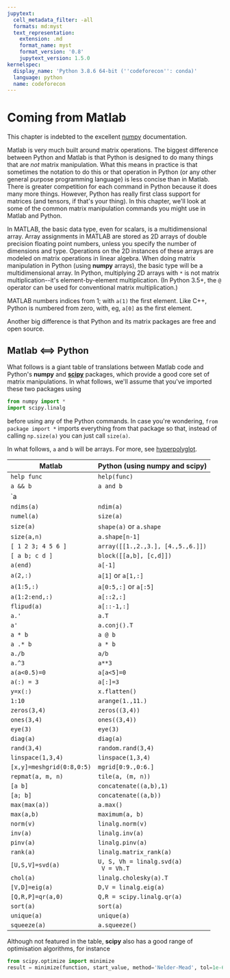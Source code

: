 ```yaml
---
jupytext:
  cell_metadata_filter: -all
  formats: md:myst
  text_representation:
    extension: .md
    format_name: myst
    format_version: '0.8'
    jupytext_version: 1.5.0
kernelspec:
  display_name: 'Python 3.8.6 64-bit (''codeforecon'': conda)'
  language: python
  name: codeforecon
---
```


# Coming from Matlab

This chapter is indebted to the excellent [numpy](https://numpy.org/doc/stable/user/numpy-for-matlab-users.html) documentation.

Matlab is very much built around matrix operations. The biggest difference between Python and Matlab is that Python is designed to do many things that are *not* matrix manipulation. What this means in practice is that sometimes the notation to do this or that operation in Python (or any other general purpose programming language) is less concise than in Matlab. There is greater competition for each command in Python because it does many more things. However, Python has really first class support for matrices (and tensors, if that's your thing). In this chapter, we'll look at some of the common matrix manipulation commands you might use in Matlab and Python.

In MATLAB, the basic data type, even for scalars, is a multidimensional array. Array assignments in MATLAB are stored as 2D arrays of double precision floating point numbers, unless you specify the number of dimensions and type. Operations on the 2D instances of these arrays are modeled on matrix operations in linear algebra. When doing matrix manipulation in Python (using **numpy** arrays), the basic type will be a multidimensional array. In Python, multiplying 2D arrays with `*` is not matrix multiplication--it's element-by-element multiplication. (In Python 3.5+, the `@` operator can be used for conventional matrix multiplication.)

MATLAB numbers indices from 1; with `a(1)` the first element. Like C++, Python is numbered from zero, with, eg, `a[0]` as the first element.

Another big difference is that Python and its matrix packages are free and open source.

## Matlab <==> Python

What follows is a giant table of translations between Matlab code and Python's **numpy** and [**scipy**](https://www.scipy.org/) packages, which provide a good core set of matrix manipulations. In what follows, we'll assume that you've imported these two packages using

```python
from numpy import *
import scipy.linalg
```

before using any of the Python commands. In case you're wondering, `from package import *` imports everything from that package so that, instead of calling `np.size(a)` you can just call `size(a)`.

In what follows, `a` and `b` will be arrays. For more, see [hyperpolyglot](https://hyperpolyglot.org/numerical-analysis).

| Matlab      | Python (using numpy and scipy) |
| ----------- | ----------- |
| `help func`      | `help(func)`       |
| `a && b`   |  `a and b`    |
| `a || b`   | `a or b`       |
| `ndims(a)`   | `ndim(a)`    |
| `numel(a)`   | `size(a)`    |
| `size(a)`   | `shape(a)` or `a.shape` |
| `size(a,n)`   | `a.shape[n-1]`      |
| `[ 1 2 3; 4 5 6 ]`   | `array([[1.,2.,3.], [4.,5.,6.]])` |
| `[ a b; c d ]`   | `block([[a,b], [c,d]])`   |
| `a(end)`   | `a[-1]`      |
| `a(2,:)`   | `a[1]` or `a[1,:]`      |
| `a(1:5,:)`   | `a[0:5,:]` or `a[:5]`     |
| `a(1:2:end,:)`   | `a[::2,:]`      |
| `flipud(a)`   | `a[::-1,:]`      |
| `a.'`   | `a.T`      |
| `a'`   | `a.conj().T`      |
| `a * b`   | `a @ b`      |
| `a .* b`   | `a * b`      |
| `a./b`   | `a/b`      |
| `a.^3`   | `a**3`      |
| `a(a<0.5)=0`   | `a[a<5]=0`      |
| `a(:) = 3`   | `a[:]=3`      |
| `y=x(:)`   | `x.flatten()`      |
| `1:10`   | `arange(1.,11.)`      |
| `zeros(3,4)`   | `zeros((3,4))`      |
| `ones(3,4)`   | `ones((3,4))`      |
| `eye(3)`   | `eye(3)`      |
| `diag(a)`   | `diag(a)`      |
| `rand(3,4)`   | `random.rand(3,4)`      |
| `linspace(1,3,4)`  | `linspace(1,3,4)`      |
| `[x,y]=meshgrid(0:8,0:5)`  | `mgrid[0:9.,0:6.]` |
| `repmat(a, m, n)`  | `tile(a, (m, n))` |
| `[a b]`  | `concatenate((a,b),1)`|
| `[a; b]`  | `concatenate((a,b))` |
| `max(max(a))`  | `a.max()` |
| `max(a,b)`  | `maximum(a, b)` |
| `norm(v)`  | `linalg.norm(v)` |
| `inv(a)`  | `linalg.inv(a)` |
| `pinv(a)`  | `linalg.pinv(a)` |
| `rank(a)`  | `linalg.matrix_rank(a)` |
| `[U,S,V]=svd(a)`  | <code>U, S, Vh = linalg.svd(a) <br> V = Vh.T </code> |
| `chol(a)`  | `linalg.cholesky(a).T` |
| `[V,D]=eig(a)`  | `D,V = linalg.eig(a)` |
| `[Q,R,P]=qr(a,0)`  | `Q,R = scipy.linalg.qr(a)` |
| `sort(a)`  | `sort(a)` |
| `unique(a)`  | `unique(a)` |
| `squeeze(a)`  | `a.squeeze()` |

Although not featured in the table, **scipy** also has a good range of optimisation algorithms, for instance

```python
from scipy.optimize import minimize
result = minimize(function, start_value, method='Nelder-Mead', tol=1e-6)
```

